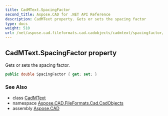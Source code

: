 ```yaml
---
title: CadMText.SpacingFactor
second_title: Aspose.CAD for .NET API Reference
description: CadMText property. Gets or sets the spacing factor
type: docs
weight: 510
url: /net/aspose.cad.fileformats.cad.cadobjects/cadmtext/spacingfactor/
---
```

## CadMText.SpacingFactor property

Gets or sets the spacing factor.

```csharp
public double SpacingFactor { get; set; }
```

### See Also

* class [CadMText](../)
* namespace [Aspose.CAD.FileFormats.Cad.CadObjects](../../cadmtext/)
* assembly [Aspose.CAD](../../../)


